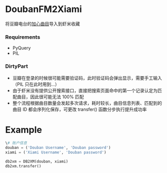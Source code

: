 DoubanFM2Xiami
==============

将豆瓣电台的[加心曲目](http://douban.fm/mine?type=liked)导入到虾米收藏

### Requirements
* PyQuery
* PIL

### DirtyPart
* 豆瓣在登录的时候很可能需要验证码，此时验证码会弹出显示，需要手工输入（PIL 只在此时用到...）
* 由于虾米没有提供公开搜索接口，直接把搜索页面命中的第一个记录认定为匹配曲目，因此很可能无法 100% 匹配
* 整个流程根据曲目数量会发起多次请求，耗时较长，曲目信息列表、匹配到的曲目 ID 都会序列化保存，可更改 transfer() 函数分步执行提升成功率

Example
===

```python
\# 账户信息
douban = ('Douban Username', 'Douban password')
xiami = ('Xiami Username', 'Douban password')

db2xm = DB2XM(douban, xiami)
db2xm.transfer()
```